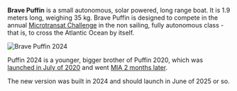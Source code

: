 
**Brave Puffin** is a small autonomous, solar powered, long range boat. It is 1.9 meters long, weighing 35 kg. Brave Puffin is designed to compete in the annual [Microtransat Challenge](https://www.microtransat.org/) in the non sailing, fully autonomous class - that is, to cross the Atlantic Ocean by itself.

![Brave Puffin 2024](img/2024-puffin-pool-shot1_small.jpg)
  
Puffin 2024 is a younger, bigger brother of Puffin 2020, which was [launched in July of 2020](https://bravepuffin.com/updates/2020-july-5th-launch/) and went [MIA 2 months later](https://bravepuffin.com/updates/2020-october-25th-mia-update/).

The new version was built in 2024 and should launch in June of 2025 or so.